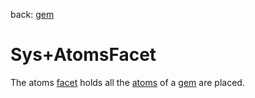 back: [gem](../basics/gem.md#Facets)

# Sys+AtomsFacet

The atoms [facet](../basics/gem.md#Facets) holds all the [atoms](../basics/atom.md) of a [gem](../basics/gem.md) are placed.
